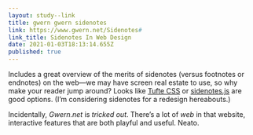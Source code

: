 ```yaml
---
layout: study--link
title: gwern gwern sidenotes
link: https://www.gwern.net/Sidenotes#
link_title: Sidenotes In Web Design
date: 2021-01-03T18:13:14.655Z
published: true
---
```

Includes a great overview of the merits of sidenotes (versus footnotes or endnotes) on the web—we may have screen real estate to use, so why make your reader jump around? Looks like [Tufte CSS](https://github.com/edwardtufte/tufte-css) or [sidenotes.js](https://www.gwern.net/Sidenotes#sidenotes-js) are good options. (I’m considering sidenotes for a redesign hereabouts.)

Incidentally, _Gwern.net_ is _tricked out_. There’s a lot of _web_ in that website, interactive features that are both playful and useful. Neato.
